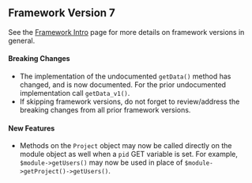 ## Framework Version 7

See the [Framework Intro](README.md) page for more details on framework versions in general.

#### Breaking Changes

- The implementation of the undocumented `getData()` method has changed, and is now documented.  For the prior undocumented implementation call `getData_v1()`.
- If skipping framework versions, do not forget to review/address the breaking changes from all prior framework versions.

#### New Features

- Methods on the `Project` object may now be called directly on the module object as well when a `pid` GET variable is set.  For example, `$module->getUsers()` may now be used in place of `$module->getProject()->getUsers()`.

